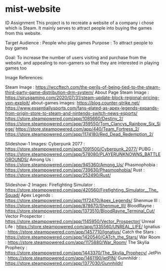 # mist-website
ID Assignment
This project is to recreate a website of a company i chose which is Steam. It mainly serves to attract people into buying the games from this website.

Target Audience : People who play games
Purpose : To attract people to buy games

Goal: To increase the number of users visiting and purchase from the website, and appealing to non-gamers so that they are interested in playing games too







Image References:

Steam Image : https://wccftech.com/the-perils-of-being-tied-to-the-steam-third-party-game-distribution-drm-system/
About Page Steam Image : https://sirusgaming.com/2020/07/31/steam-update-block-regional-pricing-vpn-exploit/
about-games images: 
https://blog.counter-strike.net/
https://www.essentiallysports.com/fans-elated-as-apex-legends-expands-from-origin-store-to-steam-and-nintendo-switch-news-esports/
https://store.steampowered.com/app/1085660/Destiny_2/
https://store.steampowered.com/app/359550/Tom_Clancys_Rainbow_Six_Siege/
https://store.steampowered.com/app/440/Team_Fortress_2/
https://store.steampowered.com/app/1174180/Red_Dead_Redemption_2/



Slideshow-1 Images:
Cyberpunk 2077 : https://store.steampowered.com/app/1091500/Cyberpunk_2077/
PUBG : https://store.steampowered.com/app/578080/PLAYERUNKNOWNS_BATTLEGROUNDS/
Among Us : https://store.steampowered.com/app/945360/Among_Us/
Phasmophobia : https://store.steampowered.com/app/739630/Phasmophobia/
Rust : https://store.steampowered.com/app/252490/Rust/



Slideshow-2 Images:
Firefighting Simulator : https://store.steampowered.com/app/420560/Firefighting_Simulator__The_Squad/
Apex Legends : https://store.steampowered.com/app/1172470/Apex_Legends/
Shenmue III : https://store.steampowered.com/app/878670/Shenmue_III/
BloodRayne : https://store.steampowered.com/app/1373510/BloodRayne_Terminal_Cut/
Vector Prospector : https://store.steampowered.com/app/1145950/Vector_Prospector/
Unreal Life : https://store.steampowered.com/app/1335560/UNREAL_LIFE/
Ignatius : https://store.steampowered.com/app/1457710/Ignatius/
Catch the Stars : https://store.steampowered.com/app/1420540/CATch_the_Stars/
War Room : https://store.steampowered.com/app/1175880/War_Room/
The Skylia Prophecy : https://store.steampowered.com/app/1443370/The_Skylia_Prophecy/
JetPin : https://store.steampowered.com/app/1461190/jetPIN/
Gunnhildr : https://store.steampowered.com/app/1377030/Gunnhildr/






